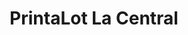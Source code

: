 ---
title: "PrintaLot La Central"
url: /ciudad-autonoma-de-buenos-aires/printalot-la-central/
shop: Computer
---